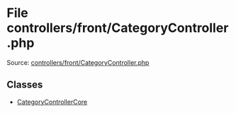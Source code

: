 File controllers/front/CategoryController.php
=========

Source: [controllers/front/CategoryController.php](https://github.com/PrestaShop/PrestaShop/blob/1.5.0.2/controllers/front/CategoryController.php)


Classes
-------

* [CategoryControllerCore](class.CategoryControllerCore.md)

